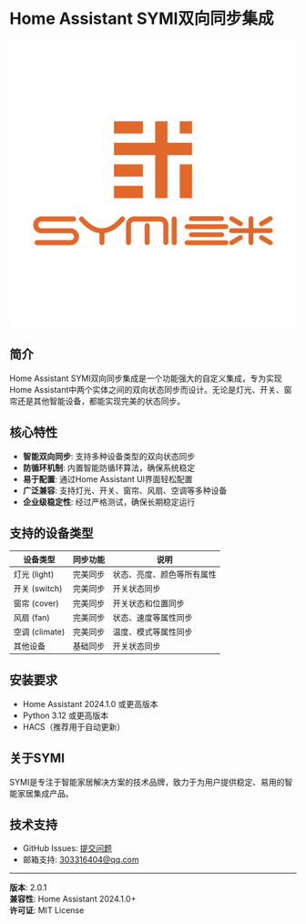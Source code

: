 # Home Assistant SYMI双向同步集成

![SYMI Logo](SYMI-logo.png)

## 简介

Home Assistant SYMI双向同步集成是一个功能强大的自定义集成，专为实现Home Assistant中两个实体之间的双向状态同步而设计。无论是灯光、开关、窗帘还是其他智能设备，都能实现完美的状态同步。

## 核心特性

- **智能双向同步**: 支持多种设备类型的双向状态同步
- **防循环机制**: 内置智能防循环算法，确保系统稳定
- **易于配置**: 通过Home Assistant UI界面轻松配置
- **广泛兼容**: 支持灯光、开关、窗帘、风扇、空调等多种设备
- **企业级稳定性**: 经过严格测试，确保长期稳定运行

## 支持的设备类型

| 设备类型 | 同步功能 | 说明 |
|---------|----------|------|
| 灯光 (light) | 完美同步 | 状态、亮度、颜色等所有属性 |
| 开关 (switch) | 完美同步 | 开关状态同步 |
| 窗帘 (cover) | 完美同步 | 开关状态和位置同步 |
| 风扇 (fan) | 完美同步 | 状态、速度等属性同步 |
| 空调 (climate) | 完美同步 | 温度、模式等属性同步 |
| 其他设备 | 基础同步 | 开关状态同步 |

## 安装要求

- Home Assistant 2024.1.0 或更高版本
- Python 3.12 或更高版本
- HACS（推荐用于自动更新）

## 关于SYMI

SYMI是专注于智能家居解决方案的技术品牌，致力于为用户提供稳定、易用的智能家居集成产品。

## 技术支持

- GitHub Issues: [提交问题](https://github.com/symi-daguo/ha-two-way-sync/issues)
- 邮箱支持: 303316404@qq.com

---

**版本**: 2.0.1  
**兼容性**: Home Assistant 2024.1.0+  
**许可证**: MIT License